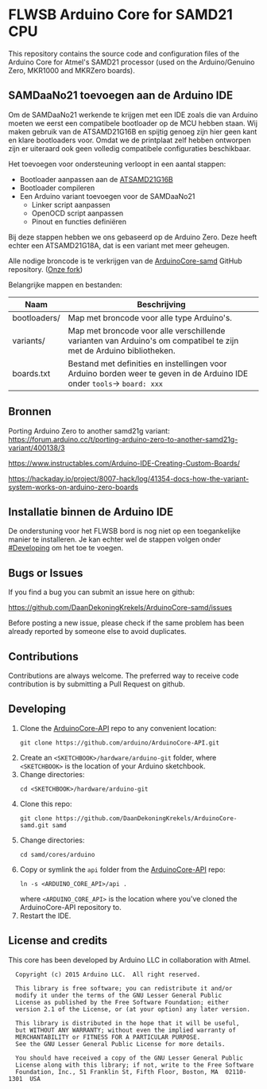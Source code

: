 # FLWSB Arduino Core for SAMD21 CPU

This repository contains the source code and configuration files of the Arduino Core
for Atmel's SAMD21 processor (used on the Arduino/Genuino Zero, MKR1000 and MKRZero boards).


## SAMDaaNo21 toevoegen aan de Arduino IDE


Om de SAMDaaNo21 werkende te krijgen met een IDE zoals die van Arduino moeten we eerst een compatibele bootloader op de MCU hebben staan. Wij maken gebruik van de ATSAMD21G16B en spijtig genoeg zijn hier geen kant en klare bootloaders voor. Omdat we de printplaat zelf hebben ontworpen zijn er uiteraard ook geen volledig compatibele configuraties beschikbaar.

Het toevoegen voor ondersteuning verloopt in een aantal stappen:

- Bootloader aanpassen aan de [ATSAMD21G16B](https://www.microchip.com/en-us/product/ATSAMD21G16)
- Bootloader compileren
- Een Arduino variant toevoegen voor de SAMDaaNo21
  - Linker script aanpassen
  - OpenOCD script aanpassen
  - Pinout en functies definiëren

Bij deze stappen hebben we ons gebaseerd op de Arduino Zero. Deze heeft echter een ATSAMD21G18A, dat is een variant met meer geheugen.

Alle nodige broncode is te verkrijgen van de [ArduinoCore-samd](https://github.com/arduino/ArduinoCore-samd) GitHub repository. ([Onze fork](https://github.com/DaanDekoningKrekels/ArduinoCore-samd))

Belangrijke mappen en bestanden:

| Naam         | Beschrijving                                                 |
| ------------ | ------------------------------------------------------------ |
| bootloaders/ | Map met broncode voor alle type Arduino's.                   |
| variants/    | Map met broncode voor alle verschillende varianten van Arduino's om compatibel te zijn met de Arduino bibliotheken. |
| boards.txt   | Bestand met definities en instellingen voor Arduino borden weer te geven in de Arduino IDE onder `tools`-> `board: xxx` |


## Bronnen

Porting Arduino Zero to another samd21g variant: https://forum.arduino.cc/t/porting-arduino-zero-to-another-samd21g-variant/400138/3

https://www.instructables.com/Arduino-IDE-Creating-Custom-Boards/

https://hackaday.io/project/8007-hack/log/41354-docs-how-the-variant-system-works-on-arduino-zero-boards





## Installatie binnen de Arduino IDE

De onderstuning voor het FLWSB bord is nog niet op een toegankelijke manier te installeren. Je kan echter wel de stappen volgen onder [#Developing](#Developing) om het toe te voegen. 

## Bugs or Issues

If you find a bug you can submit an issue here on github:

https://github.com/DaanDekoningKrekels/ArduinoCore-samd/issues

Before posting a new issue, please check if the same problem has been already reported by someone else
to avoid duplicates.

## Contributions

Contributions are always welcome. The preferred way to receive code contribution is by submitting a 
Pull Request on github.

## Developing

1. Clone the [ArduinoCore-API](https://github.com/arduino/ArduinoCore-API) repo to any convenient location:
   ```
   git clone https://github.com/arduino/ArduinoCore-API.git
   ```
1. Create an `<SKETCHBOOK>/hardware/arduino-git` folder, where `<SKETCHBOOK>` is the location of your
    Arduino sketchbook.
1. Change directories:
   ```
   cd <SKETCHBOOK>/hardware/arduino-git
   ```
1. Clone this repo:
   ```
   git clone https://github.com/DaanDekoningKrekels/ArduinoCore-samd.git samd
   ```
1. Change directories:
   ```
   cd samd/cores/arduino
   ```
1. Copy or symlink the `api` folder from the [ArduinoCore-API](https://github.com/arduino/ArduinoCore-API) repo:
   ```
   ln -s <ARDUINO_CORE_API>/api .
   ```
   where `<ARDUINO_CORE_API>` is the location where you've cloned the ArduinoCore-API repository to.
1. Restart the IDE.

## License and credits

This core has been developed by Arduino LLC in collaboration with Atmel.

```
  Copyright (c) 2015 Arduino LLC.  All right reserved.

  This library is free software; you can redistribute it and/or
  modify it under the terms of the GNU Lesser General Public
  License as published by the Free Software Foundation; either
  version 2.1 of the License, or (at your option) any later version.

  This library is distributed in the hope that it will be useful,
  but WITHOUT ANY WARRANTY; without even the implied warranty of
  MERCHANTABILITY or FITNESS FOR A PARTICULAR PURPOSE.
  See the GNU Lesser General Public License for more details.

  You should have received a copy of the GNU Lesser General Public
  License along with this library; if not, write to the Free Software
  Foundation, Inc., 51 Franklin St, Fifth Floor, Boston, MA  02110-1301  USA
```
